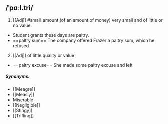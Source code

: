 ## /ˈpɑːl.tri/
1. [[Adj]]
#small_amount
(of an amount of money) very small and of little or no value:

- Student grants these days are paltry.
- ==paltry sum== The company offered Frazer a paltry sum, which he refused

2. [[Adj]]
of little quality or value:

- ==paltry excuse==
She made some paltry excuse and left

##### Synonyms:
- [[Meagre]]
- [[Measly]]
- Miserable
- [[Negligible]]
- [[Stingy]]
- [[Trifling]]